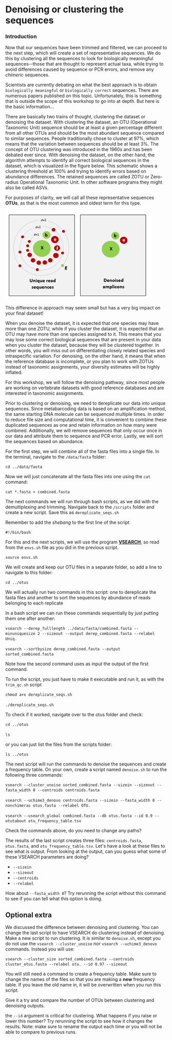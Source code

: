 # Denoising or clustering the sequences

### Introduction

Now that our sequences have been trimmed and filtered, we can proceed to the next step, which will create a set of representative sequences. We do this by clustering all the sequences to look for biologically meaningful sequences--those that are thought to represent actual taxa, while trying to avoid differences caused by sequence or PCR errors, and remove any *chimeric* sequences.

Scientists are currently debating on what the best approach is to obtain `biologically meaningful` or `biologically correct` sequences. There are numerous papers published on this topic. Unfortunately, this is something that is outside the scope of this workshop to go into at depth. But here is the basic information…  
  
There are basically two trains of thought, clustering the dataset or denoising the dataset. With clustering the dataset, an OTU (Operational Taxonomic Unit) sequence should be at least a given percentage different from all other OTUs and should be the most abundant sequence compared to similar sequences. People traditionally chose to cluster at 97%, which means that the variation between sequences should be at least 3%. The concept of OTU clustering was introduced in the 1960s and has been debated ever since. With denoising the dataset, on the other hand, the algorithm attempts to identify all correct biological sequences in the dataset, which is visualized in the figure below. This schematic shows a clustering threshold at 100% and trying to identify errors based on abundance differences. The retained sequences are called ZOTU or Zero-radius Operational Taxonomic Unit. In other software programs they might also be called ASVs.

For purposes of clarity, we will call all these representative sequences **OTUs**, as that is the most common and oldest term for this type.

![alt_text](images/chapter_6_denoising_explanation.gif)

This difference in approach may seem small but has a very big impact on your final dataset!  
  
When you denoise the dataset, it is expected that one species may have more than one ZOTU, while if you cluster the dataset, it is expected that an OTU may have more than one species assigned to it. This means that you may lose some correct biological sequences that are present in your data when you cluster the dataset, because they will be clustered together. In other words, you will miss out on differentiating closely related species and intraspecific variation. For denoising, on the other hand, it means that when the reference database is incomplete, or you plan to work with ZOTUs instead of taxonomic assignments, your diversity estimates will be highly inflated.  
  
For this workshop, we will follow the denoising pathway, since most people are working on vertebrate datasets with good reference databases and are interested in taxonomic assignments.


Prior to clustering or denoising, we need to dereplicate our data into unique sequences. Since metabarcoding data is based on an amplification method, the same starting DNA molecule can be sequenced multiple times. In order to reduce file size and computational time, it is convenient to combine these duplicated sequences as one and retain information on how many were combined. Additionally, we will remove sequences that only occur once in our data and attribute them to sequence and PCR error. Lastly, we will sort the sequences based on abundance.

For the first step, we will combine all of the fasta files into a single file. In the terminal, navigate to the `/data/fasta` folder:

```
cd ../data/fasta
```

Now we will just concatenate all the fasta files into one using the `cat` command:

```
cat *.fasta > combined.fasta
```




The next commands we will run through bash scripts, as we did with the demultiplexing and trimming. Navigate back to the `/scripts` folder and create a new script. Save this as `dereplicate_seqs.sh`





Remember to add the *shebang* to the first line of the script

```
#!/bin/bash
```

For this and the next scripts, we will use the program <a href="https://github.com/torognes/vsearch" target="_blank" rel="noopener noreferrer"><b>VSEARCH</b></a>, so read from the `envs.sh` file as you did in the previous script.

```
source envs.sh
```

We will create and keep our OTU files in a separate folder, so add a line to navigate to this folder:

```
cd ../otus
```

We will actually run two commands in this script: one to dereplicate the fasta files and another to sort the sequences by abundance of reads belonging to each replicate

In a bash script we can run these commands sequentially by just putting them one after another:

```
vsearch --derep_fulllength ../data/fasta/combined.fasta --minuniquesize 2 --sizeout --output derep_combined.fasta --relabel Uniq.

vsearch --sortbysize derep_combined.fasta --output sorted_combined.fasta

```

Note how the second command uses as input the output of the first command. 





To run the script, you just have to make it executable and run it, as with the `trim_qc.sh` script

```
chmod a+x dereplicate_seqs.sh

./dereplicate_seqs.sh
```



To check if it worked, navigate over to the otus folder and check:

```
cd ../otus

ls
```

or you can just list the files from the scripts folder:

```
ls ../otus
```




The next script will run the commands to denoise the sequences and create a frequency table. On your own, create a script named `denoise.sh` to run the following three commands:

```
vsearch --cluster_unoise sorted_combined.fasta --sizein --sizeout --fasta_width 0 --centroids centroids.fasta

vsearch --uchime3_denovo centroids.fasta --sizein --fasta_width 0 --nonchimeras otus.fasta --relabel OTU.

vsearch --usearch_global combined.fasta --db otus.fasta --id 0.9 --otutabout otu_frequency_table.tsv
```

Check the commands above, do you need to change any paths?

The results of the last script creates three files: `centroids.fasta`, `otus.fasta`, and `otu_frequency_table.tsv`. Let's have a look at these files to see what is output. From looking at the output, can you guess what some of these VSEARCH parameters are doing?

- `--sizein`
- `--sizeout`
- `--centroids`
- `--relabel`

How about `--fasta_width 0`? Try rerunning the script without this command to see if you can tell what this option is doing. 

## Optional extra

We discussed the difference between denoising and clustering. You can change the last script to have VSEARCH do clustering instead of denoising. Make a new script to run clustering. It is similar to `denoise.sh`, except you do not use the `vsearch --cluster_unoise` nor `vsearch --uchime3_denovo` commands. Instead you will use:

```
vsearch --cluster_size sorted_combined.fasta --centroids cluster_otus.fasta --relabel otu. --id 0.97 --sizeout
```

You will still need a command to create a frequency table. Make sure to change the names of the files so that you are making a **new** frequency table. If you leave the old name in, it will be overwritten when you run this script. 

Give it a try and compare the number of OTUs between clustering and denoising outputs. 

the `--id` argument is critical for clustering. What happens if you raise or lower this number? Try rerunning the script to see how it changes the results. Note: make sure to rename the output each time or you will not be able to compare to previous runs. 

